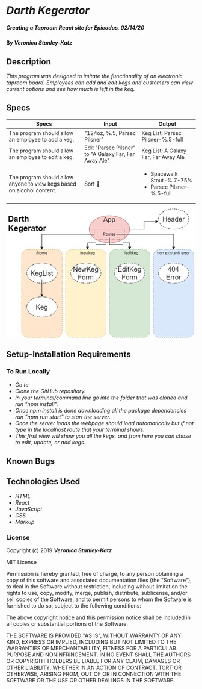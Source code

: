 # _Darth Kegerator_

##### _Creating a Taproom React site for Epicodus, 02/14/20_

#### By _**Veronica Stanley-Katz**_

## Description

_This program was designed to imitate the functionality of an electronic taproom board. Employees can add and edit kegs and customers can view current options and see how much is left in the keg._

## Specs

|Specs|Input|Output|
|-|-|-|
|The program should allow an employee to add a keg.| "124oz, %.5, Parsec Pilsner"| Keg List: Parsec Pilsner-%.5-full|
|The program should allow an employee to edit a keg.| Edit "Parsec Pilsner" to "A Galaxy Far, Far Away Ale" |Keg List: A Galaxy Far, Far Away Ale|
|The program should allow anyone to view kegs based on alcohol content.| Sort 🔼|<ul><li>Spacewalk Stout-%.7-75%</li><li>Parsec Pilsner-%.5-full</li></ul>|

<!-- |The program should allow the user to delete a keg. |Delete "A Galaxy Far, Far Away Ale" |Keg List: *empty*| -->


![Workflow of component structure](comp_structure.jpg)

## Setup-Installation Requirements

### To Run Locally
* _Go to_
* _Clone the GitHub repository._
* _In your terminal/command line go into the folder that was cloned and run "npm install"._
* _Once npm install is done downloading all the package dependencies run "npm run start" to start the server._
* _Once the server loads the webpage should load automatically but if not type in the localhost route that your terminal shows._
* _This first view will show you all the kegs, and from here you can chose to edit, update, or add kegs._


## Known Bugs


## Technologies Used
* _HTML_
* _React_
* _JavaScript_
* _CSS_
* _Markup_


### License

Copyright (c) 2019 **_Veronica Stanley-Katz_**

MIT License

Permission is hereby granted, free of charge, to any person obtaining a copy
of this software and associated documentation files (the "Software"), to deal
in the Software without restriction, including without limitation the rights
to use, copy, modify, merge, publish, distribute, sublicense, and/or sell
copies of the Software, and to permit persons to whom the Software is
furnished to do so, subject to the following conditions:

The above copyright notice and this permission notice shall be included in all
copies or substantial portions of the Software.

THE SOFTWARE IS PROVIDED "AS IS", WITHOUT WARRANTY OF ANY KIND, EXPRESS OR
IMPLIED, INCLUDING BUT NOT LIMITED TO THE WARRANTIES OF MERCHANTABILITY,
FITNESS FOR A PARTICULAR PURPOSE AND NONINFRINGEMENT. IN NO EVENT SHALL THE
AUTHORS OR COPYRIGHT HOLDERS BE LIABLE FOR ANY CLAIM, DAMAGES OR OTHER
LIABILITY, WHETHER IN AN ACTION OF CONTRACT, TORT OR OTHERWISE, ARISING FROM,
OUT OF OR IN CONNECTION WITH THE SOFTWARE OR THE USE OR OTHER DEALINGS IN THE
SOFTWARE.
